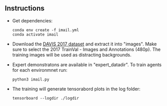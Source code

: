 ## Instructions

- Get dependencies:

      conda env create -f imail.yml
      conda activate imail
    
- Download the [DAVIS 2017 dataset](https://davischallenge.org/davis2017/code.html) and extract it into "images". Make sure to select the 2017 TrainVal - Images and Annotations (480p). The training images will be used as distracting backgrounds.

- Expert demonstratons are available in "expert_datadir". To train agents for each environmnet run:

      python3 imail.py


- The training will generate tensorabord plots in the log folder:

      tensorboard --logdir ./logdir

